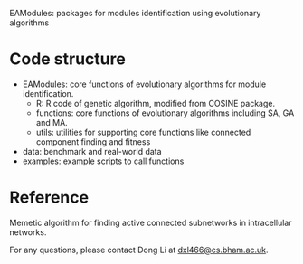 EAModules: packages for modules identification using evolutionary algorithms

Code structure
==============
- EAModules: core functions of evolutionary algorithms for module identification.
    - R: R code of genetic algorithm, modified from COSINE package.
    - functions: core functions of evolutionary algorithms including SA, GA and MA.
    - utils: utilities for supporting core functions like connected component finding and fitness
- data: benchmark and real-world data
- examples: example scripts to call functions

Reference
==============
Memetic algorithm for finding active connected subnetworks in intracellular networks.

For any questions, please contact Dong Li at dxl466@cs.bham.ac.uk.